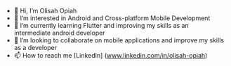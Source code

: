 - 👋 Hi, I’m Olisah Opiah
- 👀 I’m interested in Android and Cross-platform Mobile Development
- 🌱 I’m currently learning Flutter and improving my skills as an intermediate android developer
- 💞️ I’m looking to collaborate on mobile applications and improve my skills as a developer 
- 📫 How to reach me [LinkedIn] (www.linkedin.com/in/olisah-opiah)

<!---
ollyontheboard/ollyontheboard is a ✨ special ✨ repository because its `README.md` (this file) appears on your GitHub profile.
You can click the Preview link to take a look at your changes.
--->
